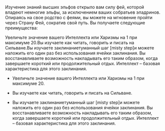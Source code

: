 Изучение знаний высших эльфов открыло вам силу фей, которой владеют немногие эльфы, за исключением ваших собратьев эладринов. Опираясь на свое родство с феями, вы можете на мгновение пройти через Страну Фей, сократив свой путь. Вы получаете следующие преимущества:



Увеличьте значение вашего Интеллекта или Харизмы на 1 при максимуме 20.Вы изучаете как читать, говорить и писать на Сильване.Вы изучаете заклинаниетуманный шаг [misty step]и можете наложить его один раз без использования ячейки заклинания. Вы восстанавливаете возможность накладывать его таким образом, когда завершаете короткий или продолжительный отдых. Интеллект – базовая характеристика для этого заклинания.

- Увеличьте значение вашего Интеллекта или Харизмы на 1 при максимуме 20.

- Вы изучаете как читать, говорить и писать на Сильване.

- Вы изучаете заклинаниетуманный шаг [misty step]и можете наложить его один раз без использования ячейки заклинания. Вы восстанавливаете возможность накладывать его таким образом, когда завершаете короткий или продолжительный отдых. Интеллект – базовая характеристика для этого заклинания.